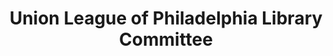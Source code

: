 ---
layout: repo
title: "Union League of Philadelphia Library Committee"
id: 14345
permalink: repos/14345/
---
